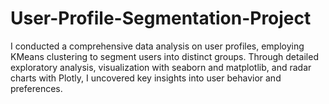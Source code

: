 # User-Profile-Segmentation-Project
I conducted a comprehensive data analysis on user profiles, employing KMeans clustering to segment users into distinct groups. Through detailed exploratory analysis, visualization with seaborn and matplotlib, and radar charts with Plotly, I uncovered key insights into user behavior and preferences. 
